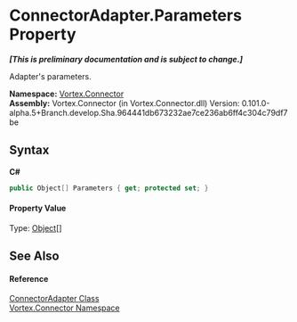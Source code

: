 # ConnectorAdapter.Parameters Property 
 _**\[This is preliminary documentation and is subject to change.\]**_

Adapter's parameters.

**Namespace:**&nbsp;<a href="N_Vortex_Connector.md">Vortex.Connector</a><br />**Assembly:**&nbsp;Vortex.Connector (in Vortex.Connector.dll) Version: 0.101.0-alpha.5+Branch.develop.Sha.964441db673232ae7ce236ab6ff4c304c79df7be

## Syntax

**C#**<br />
``` C#
public Object[] Parameters { get; protected set; }
```


#### Property Value
Type: <a href="http://msdn2.microsoft.com/en-us/library/e5kfa45b" target="_blank">Object</a>[]

## See Also


#### Reference
<a href="T_Vortex_Connector_ConnectorAdapter.md">ConnectorAdapter Class</a><br /><a href="N_Vortex_Connector.md">Vortex.Connector Namespace</a><br />